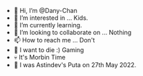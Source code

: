 - 👋 Hi, I’m @Dany-Chan
- 👀 I’m interested in ... Kids.
- 🌱 I’m currently learning.
- 💞️ I’m looking to collaborate on ... Nothing
- 📫 How to reach me ... Don't
- 💩 I want to die :) Gaming
- 💀 It's Morbin Time
- 🤨 I was Astindev's Puta on 27th May 2022.

<!---
Dany-Chan/Dany-Chan is a ✨ special ✨ repository because its `README.md` (this file) appears on your GitHub profile.
You can click the Preview link to take a look at your changes.
--->
